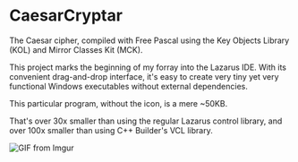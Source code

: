 # CaesarCryptar

The Caesar cipher, compiled with Free Pascal using the Key Objects Library (KOL) and Mirror Classes Kit (MCK).

This project marks the beginning of my forray into the Lazarus IDE.  With its convenient drag-and-drop interface, it's easy to create very tiny yet very functional Windows executables without external dependencies.  

This particular program, without the icon, is a mere ~50KB.

That's over 30x smaller than using the regular Lazarus control library, and over 100x smaller than using C++ Builder's VCL library.

![GIF from Imgur](https://i.imgur.com/jBUIKNR.gif)